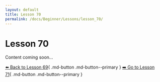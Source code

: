 ```yaml
---
layout: default
title: Lesson 70
permalink: /docs/Beginner/Lessons/lesson_70/
---
```


# Lesson 70

Content coming soon...

[⬅️ Back to Lesson 69](lesson_69.md){ .md-button .md-button--primary }  [➡️ Go to Lesson 71](lesson_71.md){ .md-button .md-button--primary }
